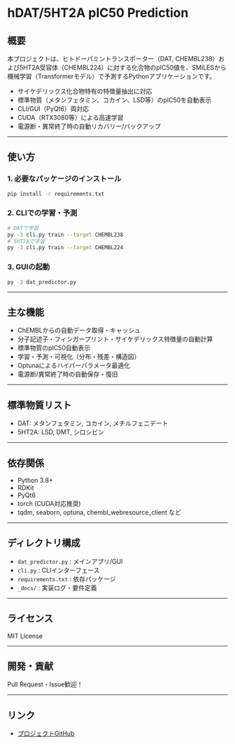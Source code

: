# hDAT/5HT2A pIC50 Prediction

## 概要
本プロジェクトは、ヒトドーパミントランスポーター（DAT, CHEMBL238）および5HT2A受容体（CHEMBL224）に対する化合物のpIC50値を、SMILESから機械学習（Transformerモデル）で予測するPythonアプリケーションです。

- サイケデリックス化合物特有の特徴量抽出に対応
- 標準物質（メタンフェタミン、コカイン、LSD等）のpIC50を自動表示
- CLI/GUI（PyQt6）両対応
- CUDA（RTX3080等）による高速学習
- 電源断・異常終了時の自動リカバリー/バックアップ

---

## 使い方

### 1. 必要なパッケージのインストール
```bash
pip install -r requirements.txt
```

### 2. CLIでの学習・予測
```bash
# DATで学習
py -3 cli.py train --target CHEMBL238
# 5HT2Aで学習
py -3 cli.py train --target CHEMBL224
```

### 3. GUIの起動
```bash
py -3 dat_predictor.py
```

---

## 主な機能
- ChEMBLからの自動データ取得・キャッシュ
- 分子記述子・フィンガープリント・サイケデリックス特徴量の自動計算
- 標準物質のpIC50自動表示
- 学習・予測・可視化（分布・残差・構造図）
- Optunaによるハイパーパラメータ最適化
- 電源断/異常終了時の自動保存・復旧

---

## 標準物質リスト
- DAT: メタンフェタミン, コカイン, メチルフェニデート
- 5HT2A: LSD, DMT, シロシビン

---

## 依存関係
- Python 3.8+
- RDKit
- PyQt6
- torch (CUDA対応推奨)
- tqdm, seaborn, optuna, chembl_webresource_client など

---

## ディレクトリ構成
- `dat_predictor.py` : メインアプリ/GUI
- `cli.py` : CLIインターフェース
- `requirements.txt` : 依存パッケージ
- `_docs/` : 実装ログ・要件定義

---

## ライセンス
MIT License

---

## 開発・貢献
Pull Request・Issue歓迎！

---

## リンク
- [プロジェクトGitHub](https://github.com/zapabob/hDATpIC50prediction)

